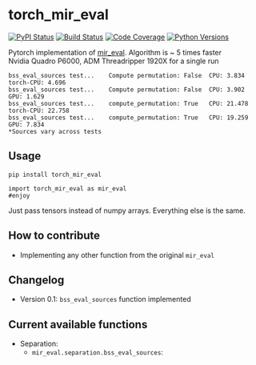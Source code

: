 # torch_mir_eval


[![PyPI Status](https://badge.fury.io/py/torch-mir-eval.svg)](https://badge.fury.io/py/torch-mir-eval)
[![Build Status](https://github.com/JuanFMontesinos/torch_mir_eval/workflows/CI/badge.svg)](https://github.com/JuanFMontesinos/torch_mir_eval)
[![Code Coverage](https://codecov.io/gh/JuanFMontesinos/torch_mir_eval/branch/main/graph/badge.svg)](https://codecov.io/gh/JuanFMontesinos/torch_mir_eval)
[![Python Versions](https://img.shields.io/pypi/pyversions/asteroid.svg)](https://pypi.org/project/asteroid/)


Pytorch implementation of [mir_eval](https://craffel.github.io/mir_eval/).
Algorithm is ~ 5 times faster  
Nvidia Quadro P6000, ADM Threadripper 1920X for a single run




```
bss_eval_sources test...	Compute permutation: False	CPU: 3.834	torch-CPU: 4.696
bss_eval_sources test...	Compute permutation: False	CPU: 3.902	GPU: 1.629
bss_eval_sources test...	compute_permutation: True	CPU: 21.478	torch-CPU: 22.758
bss_eval_sources test...	compute_permutation: True	CPU: 19.259	GPU: 7.834
*Sources vary across tests  
```
## Usage
`pip install torch_mir_eval`  
```
import torch_mir_eval as mir_eval
#enjoy
```
Just pass tensors instead of numpy arrays. Everything else is the same.  

## How to contribute  
- Implementing any other function from the original `mir_eval`

## Changelog  
- Version 0.1: `bss_eval_sources` function implemented  

## Current available functions  
* Separation: 
  - `mir_eval.separation.bss_eval_sources`:
